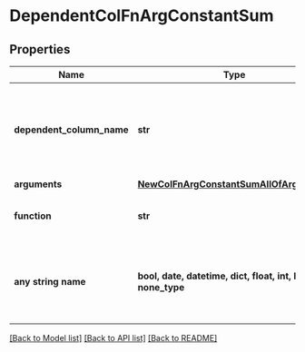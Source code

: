 # DependentColFnArgConstantSum


## Properties
Name | Type | Description | Notes
------------ | ------------- | ------------- | -------------
**dependent_column_name** | **str** | Name of the dependent column as it was known in the training dataset. | 
**arguments** | [**NewColFnArgConstantSumAllOfArguments**](NewColFnArgConstantSumAllOfArguments.md) |  | 
**function** | **str** |  | defaults to "constant sum"
**any string name** | **bool, date, datetime, dict, float, int, list, str, none_type** | any string name can be used but the value must be the correct type | [optional]

[[Back to Model list]](../README.md#documentation-for-models) [[Back to API list]](../README.md#documentation-for-api-endpoints) [[Back to README]](../README.md)


